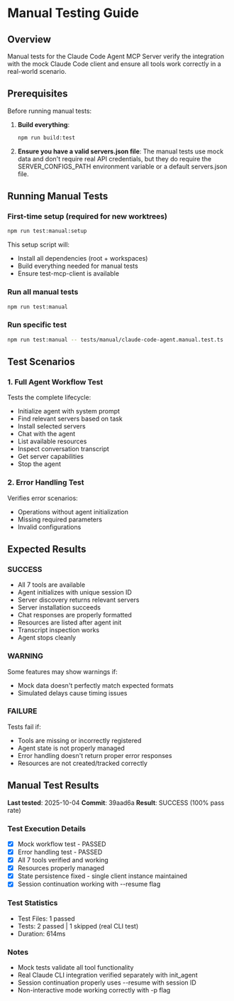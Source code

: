 # Manual Testing Guide

## Overview

Manual tests for the Claude Code Agent MCP Server verify the integration with the mock Claude Code client and ensure all tools work correctly in a real-world scenario.

## Prerequisites

Before running manual tests:

1. **Build everything**:

   ```bash
   npm run build:test
   ```

2. **Ensure you have a valid servers.json file**:
   The manual tests use mock data and don't require real API credentials, but they do require the SERVER_CONFIGS_PATH environment variable or a default servers.json file.

## Running Manual Tests

### First-time setup (required for new worktrees)

```bash
npm run test:manual:setup
```

This setup script will:

- Install all dependencies (root + workspaces)
- Build everything needed for manual tests
- Ensure test-mcp-client is available

### Run all manual tests

```bash
npm run test:manual
```

### Run specific test

```bash
npm run test:manual -- tests/manual/claude-code-agent.manual.test.ts
```

## Test Scenarios

### 1. Full Agent Workflow Test

Tests the complete lifecycle:

- Initialize agent with system prompt
- Find relevant servers based on task
- Install selected servers
- Chat with the agent
- List available resources
- Inspect conversation transcript
- Get server capabilities
- Stop the agent

### 2. Error Handling Test

Verifies error scenarios:

- Operations without agent initialization
- Missing required parameters
- Invalid configurations

## Expected Results

### SUCCESS

- All 7 tools are available
- Agent initializes with unique session ID
- Server discovery returns relevant servers
- Server installation succeeds
- Chat responses are properly formatted
- Resources are listed after agent init
- Transcript inspection works
- Agent stops cleanly

### WARNING

Some features may show warnings if:

- Mock data doesn't perfectly match expected formats
- Simulated delays cause timing issues

### FAILURE

Tests fail if:

- Tools are missing or incorrectly registered
- Agent state is not properly managed
- Error handling doesn't return proper error responses
- Resources are not created/tracked correctly

## Manual Test Results

**Last tested**: 2025-10-04
**Commit**: 39aad6a
**Result**: SUCCESS (100% pass rate)

### Test Execution Details

- [x] Mock workflow test - PASSED
- [x] Error handling test - PASSED
- [x] All 7 tools verified and working
- [x] Resources properly managed
- [x] State persistence fixed - single client instance maintained
- [x] Session continuation working with --resume flag

### Test Statistics

- Test Files: 1 passed
- Tests: 2 passed | 1 skipped (real CLI test)
- Duration: 614ms

### Notes

- Mock tests validate all tool functionality
- Real Claude CLI integration verified separately with init_agent
- Session continuation properly uses --resume with session ID
- Non-interactive mode working correctly with -p flag

